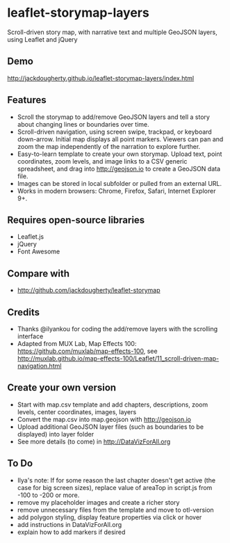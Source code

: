 # leaflet-storymap-layers
Scroll-driven story map, with narrative text and multiple GeoJSON layers, using Leaflet and jQuery

## Demo
http://jackdougherty.github.io/leaflet-storymap-layers/index.html

## Features
- Scroll the storymap to add/remove GeoJSON layers and tell a story about changing lines or boundaries over time.
- Scroll-driven navigation, using screen swipe, trackpad, or keyboard down-arrow. Initial map displays all point markers. Viewers can pan and zoom the map independently of the narration to explore further.
- Easy-to-learn template to create your own storymap. Upload text, point coordinates, zoom levels, and image links to a CSV generic spreadsheet, and drag into http://geojson.io to create a GeoJSON data file.
- Images can be stored in local subfolder or pulled from an external URL.
- Works in modern browsers: Chrome, Firefox, Safari, Internet Explorer 9+.

## Requires open-source libraries
- Leaflet.js
- jQuery
- Font Awesome

## Compare with
- http://github.com/jackdougherty/leaflet-storymap

## Credits
- Thanks @ilyankou for coding the add/remove layers with the scrolling interface  
- Adapted from MUX Lab, Map Effects 100: https://github.com/muxlab/map-effects-100, see http://muxlab.github.io/map-effects-100/Leaflet/11_scroll-driven-map-navigation.html

## Create your own version
- Start with map.csv template and add chapters, descriptions, zoom levels, center coordinates, images, layers
- Convert the map.csv into map.geojson with http://geojson.io
- Upload additional GeoJSON layer files (such as boundaries to be displayed) into layer folder
- See more details (to come) in http://DataVizForAll.org

## To Do
- Ilya's note: If for some reason the last chapter doesn't get active (the case for big screen sizes), replace value of areaTop in script.js from -100 to -200 or more.
- remove my placeholder images and create a richer story
- remove unnecessary files from the template and move to otl-version
- add polygon styling, display feature properties via click or hover
- add instructions in DataVizForAll.org
- explain how to add markers if desired
